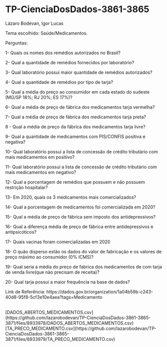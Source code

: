# TP-CienciaDosDados-3861-3865
<p> Lázaro Bodevan,  Igor Lucas </p>
<p>Tema escolhido: Saúde/Medicamentos.</p>

<p>Perguntas:
<p>1- Quais os nomes dos remédios autorizados no Brasil?</p>
<p>2- Qual a quantidade de remédios fornecidos por laboratório?</p>
<p>3- Qual laboratório possui maior quantidade de remédios autorizados?</p>
<p>4- Qual a quantidade de remédios por tipo de tarja?</p>
<p>5- Qual a média do preço ao consumidor em cada estado do sudeste (MG/SP 18%; RJ 20%; ES 17%)?</p>
<p>6- Qual a média de preço de fábrica dos medicamentos tarja vermelha?</p>
<p>7- Qual a média de preço de fábrica dos medicamentos tarja preta?</p>
<p>8 - Qual a média de preço da fábrica dos medicamentos tarja livre?</p>
<p>9- Qual a quantidade de medicamentos com PIS/CONFIS positiva e negativa?</p>
<p>10- Qual laboratório possui a lista de concessão de crédito tributário com mais medicamentos em positivo?</p>
<p>11- Qual laboratório possui a lista de concessão de crédito tributário com mais medicamentos em negativo?</p>
<p>12- Qual a porcentagem de remédios que possuem e não possuem restrição hospitalar?</p>
<p>13- Em 2020, quais os 3 medicamentos mais comercializados?</p>
<p>14- Qual a porcentagem de medicamentos foi comercializada em 2020?</p>
<p>15- Qual a média de preço de fábrica sem imposto dos antidepressivos?</p>
<p>16- Qual a diferença média de preço de fábrica entre antidepressivos e antipsicóticos?</p>
<p>17- Quais vacinas foram comercializadas em 2020</p>
<p>18- O quão disperso estão os dados do valor de fabricação e os valores de preço máximo ao consumidor (0% ICMS)?</p>
<p>19- Qual seria a média do preço de fabrica dos medicamentos de com tarja de venda livre(que não precisam de receita)?</p>
<p>20- Qual tarja possui a maior frequência na base de dados?</p>
<p> Link de Referência: https://dados.gov.br/organization/1a04b59b-c243-40d8-95f8-5cf3e10e4aea?tags=Medicamento </p>
<br/>
[DADOS_ABERTOS_MEDICAMENTOS.csv](https://github.com/lazarobodevan/TP-CienciaDosDados-3861-3865-3871/files/8933978/DADOS_ABERTOS_MEDICAMENTOS.csv)<br/>
[TA_PRECO_MEDICAMENTO.csv](https://github.com/lazarobodevan/TP-CienciaDosDados-3861-3865-3871/files/8933979/TA_PRECO_MEDICAMENTO.csv)<br/>
